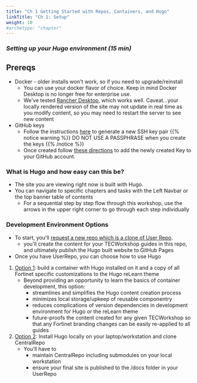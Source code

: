 ```yaml
---
title: "Ch 1 Getting Started with Repos, Containers, and Hugo"
linkTitle: "Ch 1: Setup"
weight: 10
#archetype: "chapter"
---
```


### ***Setting up your Hugo environment (15 min)***

## Prereqs
  - Docker - older installs won't work, so if you need to upgrade/reinstall
    - You can use your docker flavor of choice.  Keep in mind Docker Desktop is no  longer free for enterprise use.
    - We've tested [Rancher Desktop](https://rancherdesktop.io/), which works well.  Caveat...your locally rendered version of the site may not update in real time as you modify content, so you may need to restart the server to see new content
  - GitHub keys
    - Follow the instructions [here](https://docs.github.com/en/authentication/connecting-to-github-with-ssh/generating-a-new-ssh-key-and-adding-it-to-the-ssh-agent) to generate a new SSH key pair
       {{% notice warning %}} DO NOT USE A PASSPHRASE when you create the keys {{% /notice %}}
    - Once created follow [these directions](https://docs.github.com/en/authentication/connecting-to-github-with-ssh/adding-a-new-ssh-key-to-your-github-account) to add the newly created Key to your GitHub account.

### What is Hugo and how easy can this be?

- The site you are viewing right now is built with Hugo.
- You can navigate to specific chapters and tasks with the Left Navbar or the top banner table of contents
  - For a sequential step by step flow through this workshop, use the arrows in the upper right corner to go through each step individually

### Development Environment Options

- To start, you'll [request a new repo which is a clone of User Repo](01gettingstarted/userrepo.html).
  - you'll create the content for your TECWorkshop guides in this repo, and ultimately publish the Hugo built website to GitHub Pages
- Once you have UserRepo, you can choose how to use Hugo 


1. [Option 1](01gettingstarted/containerbuild.html): build a container with Hugo installed on it and a copy of all Fortinet specific customizations to the Hugo reLearn theme 
   - Beyond providing an opportunity to learn the basics of container development, this option:
      - streamlines and simplifies the Hugo content creation process
      - minimizes local storage/upkeep of reusable componentry
      - reduces complications of version dependencies in development environment for Hugo or the reLearn theme
      - future-proofs the content created for any given TECWorkshop so that any Fortinet branding changes can be easily re-applied to all guides
2. [Option 2](01gettingstarted/localhugoinstall.html): Install Hugo locally on your laptop/workstation and clone CentralRepo
   - You'll have to 
     - maintain CentralRepo including submodules on your local workstation
     - ensure your final site is published to the /docs folder in your UserRepo
